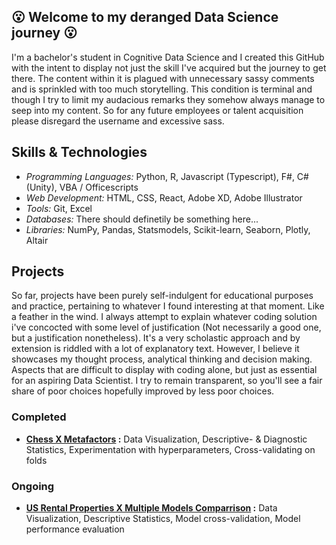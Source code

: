 ## :open_mouth: Welcome to my deranged Data Science journey :open_mouth:
I'm a bachelor's student in Cognitive Data Science and I created this GitHub with the intent to display not just the skill I've acquired but the journey to get there. The content within it is plagued with unnecessary sassy comments and is sprinkled with too much storytelling. This condition is terminal and though I try to limit my audacious remarks they somehow always manage to seep into my content. So for any future employees or talent acquisition please disregard the username and excessive sass.

## Skills & Technologies
- _Programming Languages:_ Python, R, Javascript (Typescript), F#, C# (Unity), VBA / Officescripts
- _Web Development:_ HTML, CSS, React, Adobe XD, Adobe Illustrator
- _Tools:_ Git, Excel
- _Databases:_ There should definetily be something here...
- _Libraries:_ NumPy, Pandas, Statsmodels, Scikit-learn, Seaborn, Plotly, Altair

## Projects
So far, projects have been purely self-indulgent for educational purposes and practice, pertaining to whatever I found interesting at that moment. Like a feather in the wind. I always attempt to explain whatever coding solution i've concocted with some level of justification (Not necessarily a good one, but a justification nonetheless). It's a very scholastic approach and by extension is riddled with a lot of explanatory text. However, I believe it showcases my thought process, analytical thinking and decision making. Aspects that are difficult to display with coding alone, but just as essential for an aspiring Data Scientist. I try to remain transparent, so you'll see a fair share of poor choices hopefully improved by less poor choices. 

### Completed
- **[Chess X Metafactors](https://github.com/NawfalAffald/Personal-Projects/tree/main/Chess) :** Data Visualization, Descriptive- & Diagnostic Statistics, Experimentation with hyperparameters, Cross-validating on folds 
### Ongoing
- **[US Rental Properties X Multiple Models Comparrison](https://github.com/NawfalAffald/Personal-Projects/tree/main/Properties%20US) :** Data Visualization, Descriptive Statistics, Model cross-validation, Model performance evaluation
